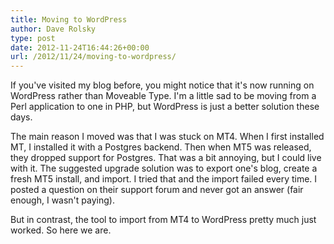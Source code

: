 ```yaml
---
title: Moving to WordPress
author: Dave Rolsky
type: post
date: 2012-11-24T16:44:26+00:00
url: /2012/11/24/moving-to-wordpress/
---
```


If you've visited my blog before, you might notice that it's now running on WordPress rather than
Moveable Type. I'm a little sad to be moving from a Perl application to one in PHP, but WordPress is
just a better solution these days.

The main reason I moved was that I was stuck on MT4. When I first installed MT, I installed it with
a Postgres backend. Then when MT5 was released, they dropped support for Postgres. That was a bit
annoying, but I could live with it. The suggested upgrade solution was to export one's blog, create
a fresh MT5 install, and import. I tried that and the import failed every time. I posted a question
on their support forum and never got an answer (fair enough, I wasn't paying).

But in contrast, the tool to import from MT4 to WordPress pretty much just worked. So here we are.
